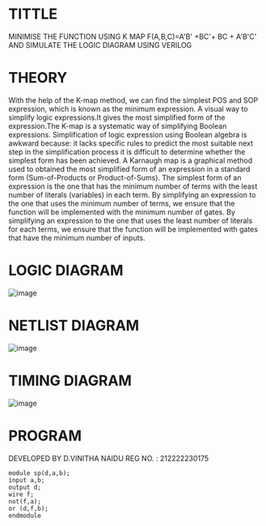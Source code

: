 # TITTLE
MINIMISE THE FUNCTION USING K MAP F(A,B,C)=A'B' +BC'+ BC + A'B'C' AND SIMULATE THE LOGIC DIAGRAM USING VERILOG

# THEORY
With the help of the K-map method, we can find the simplest POS and SOP expression, which is known as the minimum expression.
A visual way to simplify logic expressions.It gives the most simplified form of the expression.The K-map is a systematic way of simplifying Boolean expressions.
Simplification of logic expression using Boolean algebra is awkward because:
it lacks specific rules to predict the most suitable next step in the simplification process
it is difficult to determine whether the simplest form has been achieved.
A Karnaugh map is a graphical method used to obtained the most simplified form of an expression in a standard form (Sum-of-Products or Product-of-Sums).
The simplest form of an expression is the one that has the minimum number of terms with the least number of literals (variables) in each term.
By simplifying an expression to the one that uses the minimum number of terms, we ensure that the function will be implemented with the minimum number of gates.
By simplifying an expression to the one that uses the least number of literals for each terms, we ensure that the function will be implemented with gates that have the minimum number of inputs.


# LOGIC DIAGRAM
![image](https://github.com/VinithaNaidu/Simulation-project--Digital-Electronics/assets/121166004/a5586227-4ea3-4a4e-821a-1311272f68c5)


# NETLIST DIAGRAM

![image](https://github.com/VinithaNaidu/Simulation-project--Digital-Electronics/assets/121166004/87ae63aa-7a7f-4d9d-b342-56a4ae001136)

# TIMING DIAGRAM
![image](https://github.com/VinithaNaidu/Simulation-project--Digital-Electronics/assets/121166004/cc33480d-cc8f-47d6-902e-63c9cdedf409)


# PROGRAM
DEVELOPED BY D.VINITHA NAIDU
REG NO. : 212222230175
```
module sp(d,a,b);
input a,b;
output d;
wire f;
not(f,a);
or (d,f,b);
endmodule
```


